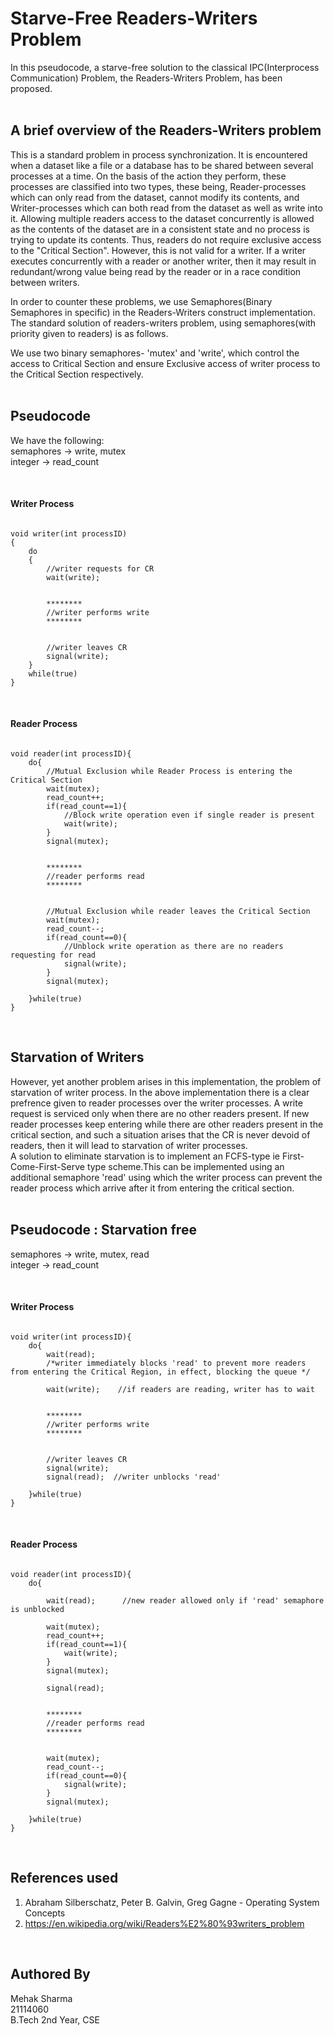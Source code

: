 ﻿# Starve-Free Readers-Writers Problem
In this pseudocode, a starve-free solution to the classical IPC(Interprocess Communication) Problem, the Readers-Writers Problem, has been proposed.
</br>
</br>


## A brief overview of the Readers-Writers problem
This is a standard problem in process synchronization. It is encountered when a dataset like a file or a database has to be shared between several processes at a time. On the basis of the action they perform, these processes are classified into two types, these being, Reader-processes which can only read from the dataset, cannot modify its contents, and Writer-processes which can both read from the dataset as well as write into it.
Allowing multiple readers access to the dataset concurrently is allowed as the contents of the dataset are in a consistent state and no process is trying to update its contents. Thus, readers do not require exclusive access to the "Critical Section".
However, this is not valid for a writer. If a writer executes concurrently with a reader or another writer, then it may result in redundant/wrong value being read by the reader or in a race condition between writers.

In order to counter these problems, we use Semaphores(Binary Semaphores in specific) in the Readers-Writers construct implementation.
The standard solution of readers-writers problem, using semaphores(with priority given to readers) is as follows.

We use two binary semaphores- 'mutex' and 'write', which control the access to Critical Section and ensure Exclusive access of writer process to the Critical Section respectively.
</br>
</br>


## Pseudocode

We have the following:
</br>semaphores -> write, mutex
</br>integer -> read_count


</br>

#### Writer Process</br>
```

void writer(int processID)
{
    do
    {
        //writer requests for CR
        wait(write);


        ********
        //writer performs write
        ********


        //writer leaves CR
        signal(write);
    }
    while(true)
}
```


</br>

#### Reader Process</br>
```

void reader(int processID){
    do{
        //Mutual Exclusion while Reader Process is entering the Critical Section
        wait(mutex);
        read_count++;
        if(read_count==1){
            //Block write operation even if single reader is present
            wait(write);
        }
        signal(mutex);


        ********
        //reader performs read
        ********


        //Mutual Exclusion while reader leaves the Critical Section
        wait(mutex);
        read_count--;
        if(read_count==0){
            //Unblock write operation as there are no readers requesting for read
            signal(write);
        }
        signal(mutex);

    }while(true)
}
```

</br>

## Starvation of Writers

However, yet another problem arises in this implementation, the problem of starvation of writer process. In the above implementation there is a clear prefrence given to reader processes over the writer processes. A write request is serviced only when there are no other readers present. If new reader processes keep entering while there are other readers present in the critical section, and such a situation arises that the CR is never devoid of readers, then it will lead to starvation of writer processes.
</br>
A solution to eliminate starvation is to implement an FCFS-type ie First-Come-First-Serve type scheme.This can be implemented using an additional semaphore 'read' using which the writer process can prevent the reader process which arrive after it from entering the critical section. 
</br>
</br>

## Pseudocode : Starvation free</br>

semaphores -> write, mutex, read</br>
integer -> read_count</br>


</br>

#### Writer Process</br>
```

void writer(int processID){
    do{
        wait(read);
        /*writer immediately blocks 'read' to prevent more readers from entering the Critical Region, in effect, blocking the queue */

        wait(write);    //if readers are reading, writer has to wait


        ********
        //writer performs write
        ********


        //writer leaves CR
        signal(write);
        signal(read);  //writer unblocks 'read'

    }while(true)
}
```


</br>

#### Reader Process</br>
```

void reader(int processID){
    do{

        wait(read);      //new reader allowed only if 'read' semaphore is unblocked
        
        wait(mutex);
        read_count++;
        if(read_count==1){
            wait(write);
        }
        signal(mutex);
        
        signal(read);


        ********
        //reader performs read
        ********


        wait(mutex);
        read_count--;
        if(read_count==0){
            signal(write);
        }
        signal(mutex);

    }while(true)
}
```


</br>

## References used
1. Abraham Silberschatz, Peter B. Galvin, Greg Gagne - Operating System Concepts
2. https://en.wikipedia.org/wiki/Readers%E2%80%93writers_problem

</br>

## Authored By
Mehak Sharma
</br> 21114060
</br> B.Tech 2nd Year, CSE


